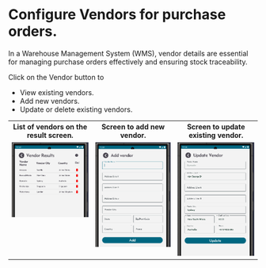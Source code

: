 # Configure Vendors for purchase orders.

In a Warehouse Management System (WMS), vendor details are essential for managing purchase orders effectively and ensuring stock traceability.

Click on the Vendor button to 
- View existing vendors.
- Add new vendors.
- Update or delete existing vendors.  

<table>
  <tr>
    <th>List of vendors on the result screen.</th>
    <th>Screen to add new vendor.</th>
    <th>Screen to update existing vendor.</th>
  </tr>
  <tr>
    <td style="vertical-align: top;">
      <img src="asset/vendorResult.png" alt="Step 1">
    </td>
    <td style="vertical-align: top;">
      <img src="asset/vendorAdd.png" alt="Step 2">
    </td>
    <td style="vertical-align: top;">
      <img src="asset/vendorUpdate.png" alt="Step 2">
    </td>
  </tr>
</table>
